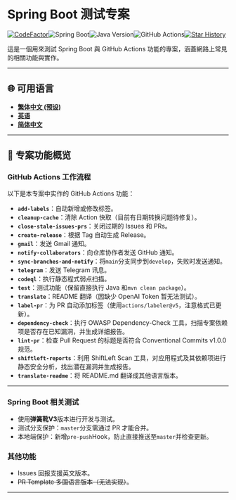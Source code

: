# Spring Boot 测试专案

[![CodeFactor](https://www.codefactor.io/repository/github/vancetang/demo/badge)](https://www.codefactor.io/repository/github/vancetang/demo)![Spring Boot](https://img.shields.io/badge/dynamic/xml?url=https://raw.githubusercontent.com/vancetang/demo/master/pom.xml&query=//*[local-name()='parent']/*[local-name()='version']&label=Spring%20Boot&color=brightgreen)![Java Version](https://img.shields.io/badge/dynamic/xml?url=https://raw.githubusercontent.com/vancetang/demo/master/pom.xml&query=//*[local-name()='properties']/*[local-name()='java.version']&label=Java&color=ED8B00&logo=openjdk&logoColor=white)![GitHub Actions](https://img.shields.io/badge/GitHub%20Actions-Enabled-blue)[![Star History](https://img.shields.io/badge/Star%20History-Chart-orange)](https://star-history.com/#vancetang/demo&Date)

這是一個用來測試 Spring Boot 與 GitHub Actions 功能的專案，涵蓋網路上常見的相關功能與實作。

* * *

## 🌐 可用语言

-   **[繁体中文 (预设)](README.md)**
-   **[英语](README.en.md)**
-   **[简体中文](README.zh-CN.md)**

* * *

## 🚀 专案功能概览

### GitHub Actions 工作流程

以下是本专案中实作的 GitHub Actions 功能：

-   **`add-labels`**：自动新增或修改标签。
-   **`cleanup-cache`**：清除 Action 快取（目前有日期转换问题待修复）。
-   **`close-stale-issues-prs`**：关闭过期的 Issues 和 PRs。
-   **`create-release`**：根据 Tag 自动生成 Release。
-   **`gmail`**：发送 Gmail 通知。
-   **`notify-collaborators`**：向仓库协作者发送 GitHub 通知。
-   **`sync-branches-and-notify`**：将`main`分支同步到`develop`，失败时发送通知。
-   **`telegram`**：发送 Telegram 讯息。
-   **`codeql`**：执行静态程式弱点扫描。
-   **`test`**：测试功能（保留直接执行 Java 和`mvn clean package`）。
-   **`translate`**：README 翻译（因缺少 OpenAI Token 暂无法测试）。
-   **`label-pr`**：为 PR 自动添加标签（使用`actions/labeler@v5`，注意格式已更新）。
-   **`dependency-check`**：执行 OWASP Dependency-Check 工具，扫描专案依赖项是否存在已知漏洞，并生成详细报告。
-   **`lint-pr`**：检查 Pull Request 的标题是否符合 Conventional Commits v1.0.0 规范。
-   **`shiftleft-reports`**：利用 ShiftLeft Scan 工具，对应用程式及其依赖项进行静态安全分析，找出潜在漏洞并生成报告。
-   **`translate-readme`**：将 README.md 翻译成其他语言版本。

* * *

### Spring Boot 相关测试

-   使用**弹簧靴V3**版本进行开发与测试。
-   测试分支保护：`master`分支需通过 PR 才能合并。
-   本地端保护：新增`pre-push`Hook，防止直接推送至`master`并检查更新。

### 其他功能

-   Issues 回报支援英文版本。
-   ~~PR Template 多国语言版本（无法实现）~~。

* * *
